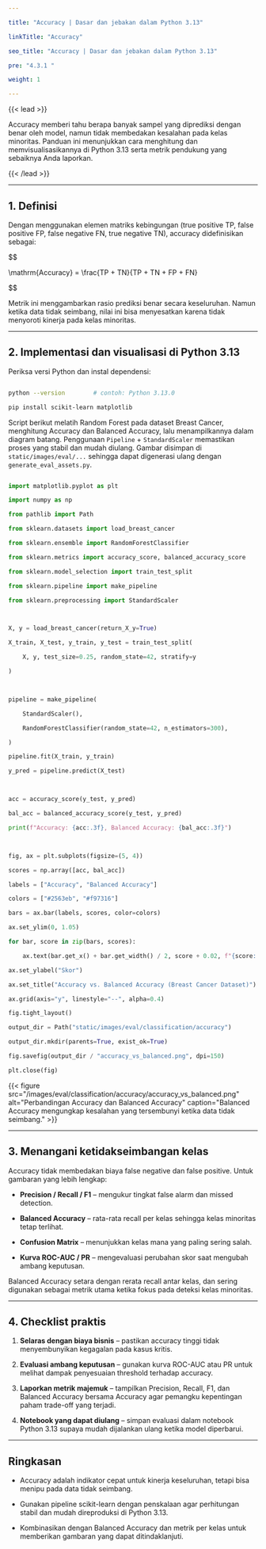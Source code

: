 ```yaml
---

title: "Accuracy | Dasar dan jebakan dalam Python 3.13"

linkTitle: "Accuracy"

seo_title: "Accuracy | Dasar dan jebakan dalam Python 3.13"

pre: "4.3.1 "

weight: 1

---
```




{{< lead >}}

Accuracy memberi tahu berapa banyak sampel yang diprediksi dengan benar oleh model, namun tidak membedakan kesalahan pada kelas minoritas. Panduan ini menunjukkan cara menghitung dan memvisualisasikannya di Python 3.13 serta metrik pendukung yang sebaiknya Anda laporkan.

{{< /lead >}}



---



## 1. Definisi



Dengan menggunakan elemen matriks kebingungan (true positive TP, false positive FP, false negative FN, true negative TN), accuracy didefinisikan sebagai:



$$

\mathrm{Accuracy} = \frac{TP + TN}{TP + TN + FP + FN}

$$



Metrik ini menggambarkan rasio prediksi benar secara keseluruhan. Namun ketika data tidak seimbang, nilai ini bisa menyesatkan karena tidak menyoroti kinerja pada kelas minoritas.



---



## 2. Implementasi dan visualisasi di Python 3.13



Periksa versi Python dan instal dependensi:



```bash

python --version        # contoh: Python 3.13.0

pip install scikit-learn matplotlib

```



Script berikut melatih Random Forest pada dataset Breast Cancer, menghitung Accuracy dan Balanced Accuracy, lalu menampilkannya dalam diagram batang. Penggunaan `Pipeline` + `StandardScaler` memastikan proses yang stabil dan mudah diulang. Gambar disimpan di `static/images/eval/...` sehingga dapat digenerasi ulang dengan `generate_eval_assets.py`.



```python

import matplotlib.pyplot as plt

import numpy as np

from pathlib import Path

from sklearn.datasets import load_breast_cancer

from sklearn.ensemble import RandomForestClassifier

from sklearn.metrics import accuracy_score, balanced_accuracy_score

from sklearn.model_selection import train_test_split

from sklearn.pipeline import make_pipeline

from sklearn.preprocessing import StandardScaler



X, y = load_breast_cancer(return_X_y=True)

X_train, X_test, y_train, y_test = train_test_split(

    X, y, test_size=0.25, random_state=42, stratify=y

)



pipeline = make_pipeline(

    StandardScaler(),

    RandomForestClassifier(random_state=42, n_estimators=300),

)

pipeline.fit(X_train, y_train)

y_pred = pipeline.predict(X_test)



acc = accuracy_score(y_test, y_pred)

bal_acc = balanced_accuracy_score(y_test, y_pred)

print(f"Accuracy: {acc:.3f}, Balanced Accuracy: {bal_acc:.3f}")



fig, ax = plt.subplots(figsize=(5, 4))

scores = np.array([acc, bal_acc])

labels = ["Accuracy", "Balanced Accuracy"]

colors = ["#2563eb", "#f97316"]

bars = ax.bar(labels, scores, color=colors)

ax.set_ylim(0, 1.05)

for bar, score in zip(bars, scores):

    ax.text(bar.get_x() + bar.get_width() / 2, score + 0.02, f"{score:.3f}", ha="center", va="bottom")

ax.set_ylabel("Skor")

ax.set_title("Accuracy vs. Balanced Accuracy (Breast Cancer Dataset)")

ax.grid(axis="y", linestyle="--", alpha=0.4)

fig.tight_layout()

output_dir = Path("static/images/eval/classification/accuracy")

output_dir.mkdir(parents=True, exist_ok=True)

fig.savefig(output_dir / "accuracy_vs_balanced.png", dpi=150)

plt.close(fig)

```



{{< figure src="/images/eval/classification/accuracy/accuracy_vs_balanced.png" alt="Perbandingan Accuracy dan Balanced Accuracy" caption="Balanced Accuracy mengungkap kesalahan yang tersembunyi ketika data tidak seimbang." >}}



---



## 3. Menangani ketidakseimbangan kelas



Accuracy tidak membedakan biaya false negative dan false positive. Untuk gambaran yang lebih lengkap:



- **Precision / Recall / F1** – mengukur tingkat false alarm dan missed detection.

- **Balanced Accuracy** – rata-rata recall per kelas sehingga kelas minoritas tetap terlihat.

- **Confusion Matrix** – menunjukkan kelas mana yang paling sering salah.

- **Kurva ROC-AUC / PR** – mengevaluasi perubahan skor saat mengubah ambang keputusan.



Balanced Accuracy setara dengan rerata recall antar kelas, dan sering digunakan sebagai metrik utama ketika fokus pada deteksi kelas minoritas.



---



## 4. Checklist praktis



1. **Selaras dengan biaya bisnis** – pastikan accuracy tinggi tidak menyembunyikan kegagalan pada kasus kritis.

2. **Evaluasi ambang keputusan** – gunakan kurva ROC-AUC atau PR untuk melihat dampak penyesuaian threshold terhadap accuracy.

3. **Laporkan metrik majemuk** – tampilkan Precision, Recall, F1, dan Balanced Accuracy bersama Accuracy agar pemangku kepentingan paham trade-off yang terjadi.

4. **Notebook yang dapat diulang** – simpan evaluasi dalam notebook Python 3.13 supaya mudah dijalankan ulang ketika model diperbarui.



---



## Ringkasan



- Accuracy adalah indikator cepat untuk kinerja keseluruhan, tetapi bisa menipu pada data tidak seimbang.

- Gunakan pipeline scikit-learn dengan penskalaan agar perhitungan stabil dan mudah direproduksi di Python 3.13.

- Kombinasikan dengan Balanced Accuracy dan metrik per kelas untuk memberikan gambaran yang dapat ditindaklanjuti.

